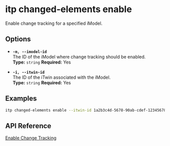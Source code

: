 # itp changed-elements enable

Enable change tracking for a specified iModel.

## Options

- **`-m, --imodel-id`**  
  The ID of the iModel where change tracking should be enabled.  
  **Type:** `string` **Required:** Yes

- **`-i, --itwin-id`**  
  The ID of the iTwin associated with the iModel.  
  **Type:** `string` **Required:** Yes

## Examples

```bash
itp changed-elements enable --itwin-id 1a2b3c4d-5678-90ab-cdef-1234567890ab --imodel-id ad0ba809-9241-48ad-9eb0-c8038c1a1d51
```

## API Reference

[Enable Change Tracking](https://developer.bentley.com/apis/changed-elements/operations/enable-change-tracking/)